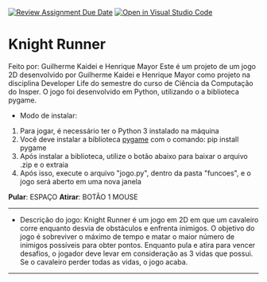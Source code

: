 [![Review Assignment Due Date](https://classroom.github.com/assets/deadline-readme-button-24ddc0f5d75046c5622901739e7c5dd533143b0c8e959d652212380cedb1ea36.svg)](https://classroom.github.com/a/F62_0SL3)
[![Open in Visual Studio Code](https://classroom.github.com/assets/open-in-vscode-718a45dd9cf7e7f842a935f5ebbe5719a5e09af4491e668f4dbf3b35d5cca122.svg)](https://classroom.github.com/online_ide?assignment_repo_id=10907967&assignment_repo_type=AssignmentRepo)
# Knight Runner

Feito por: Guilherme Kaidei e Henrique Mayor
Este é um projeto de um jogo 2D desenvolvido por Guilherme Kaidei e Henrique Mayor como projeto na disciplina Developer Life do semestre do curso de Ciência da Computação do Insper. O jogo foi desenvolvido em Python, utilizando o a biblioteca pygame.

- Modo de instalar:
1. Para jogar, é necessário ter o Python 3 instalado na máquina
2. Você deve instalar a biblioteca [pygame](https://www.pygame.org/news) com o comando: pip install pygame
3. Após instalar a biblioteca, utilize o botão abaixo para baixar o arquivo .zip e o extraia
4. Após isso, execute o arquivo "jogo.py", dentro da pasta "funcoes", e o jogo será aberto em uma nova janela

**Pular**: ESPAÇO
**Atirar**: BOTÃO 1 MOUSE
_________________

- Descrição do jogo:
Knight Runner é um jogo em 2D em que um cavaleiro corre enquanto desvia de obstáculos
e enfrenta inimigos. O objetivo do jogo é sobreviver o máximo de tempo e matar o maior número 
de inimigos possíveis para obter pontos. Enquanto pula e atira para vencer desafios, o jogador
deve levar em consideração as 3 vidas que possui. Se o cavaleiro perder todas as vidas, o jogo acaba.
__________________

